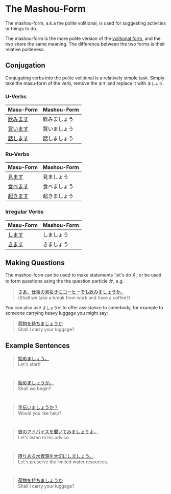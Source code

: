 # The Mashou-Form

The mashou-form, a.k.a the polite volitional, is used for suggesting activities or things to do.

The mashou-form is the more polite version of the [volitional form](verb-volitionalform.md), and the two share the same meaning. The difference between the two forms is their relative politeness.

## Conjugation
Conjugating verbs into the polite volitional is a relatively simple task. Simply take the masu-form of the verb, remove the `ます` and replace it with `ましょう`.

### U-Verbs
|Masu-Form|Mashou-Form|
|:---|:---|
|[飲みます]()|飲みましょう|
|[買います]()|買いましょう|
|[話します]()|話しましょう|

### Ru-Verbs
|Masu-Form|Mashou-Form|
|:---|:---|
|[見ます]()|見ましょう|
|[食べます]()|食べましょう|
|[起きます]()|起きましょう|

### Irregular Verbs
|Masu-Form|Mashou-Form|
|:---|:---|
|[します](1157170)|しましょう|
|[きます](1547720)|きましょう|

## Making Questions
The mashou-form can be used to make statements 'let's do X', or be used to form questions using the the question particle か, e.g. 

> [さあ、仕事の息抜きにコーヒーでも飲みましょうか。]()  
> (Shall we take a break from work and have a coffee?)

You can also use `ましょうか` to offer assistance to somebody, for example to someone carrying heavy luggage you might say:

> [荷物を持ちましょうか]()  
> Shall I carry your luggage?

## Example Sentences
> [始めましょう。]()  
> Let's start!
  
#
 
> [始めましょうか。]()  
> Shall we begin?
  
#
 
> [手伝いましょうか？]()  
> Would you like help?
  
#
 
> [彼のアドバイスを聞いてみましょうよ。]()  
> Let's listen to his advice.
  
#
 
> [限りある水資源を大切にしましょう。]()  
> Let's preserve the limited water resources.
  
#
 
> [荷物を持ちましょうか]()  
> Shall I carry your luggage?


